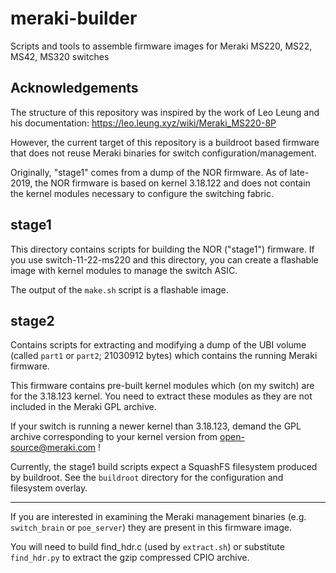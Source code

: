 # meraki-builder
Scripts and tools to assemble firmware images for Meraki MS220, MS22, MS42, MS320 switches

## Acknowledgements

The structure of this repository was inspired by the work of Leo Leung and his documentation:
https://leo.leung.xyz/wiki/Meraki_MS220-8P

However, the current target of this repository is a buildroot based firmware that does not reuse Meraki binaries for switch configuration/management.

Originally, "stage1" comes from a dump of the NOR firmware. As of late-2019, the NOR firmware is based on kernel 3.18.122 and does not contain the kernel modules necessary to configure the switching fabric.

## stage1

This directory contains scripts for building the NOR ("stage1") firmware. If you use switch-11-22-ms220 and this directory, you can create a flashable image with kernel modules to manage the switch ASIC.

The output of the `make.sh` script is a flashable image.

## stage2

Contains scripts for extracting and modifying a dump of the UBI volume (called `part1` or `part2`; 21030912 bytes) which contains the running Meraki firmware.

This firmware contains pre-built kernel modules which (on my switch) are for the 3.18.123 kernel. You need to extract these modules as they are not included in the Meraki GPL archive.

If your switch is running a newer kernel than 3.18.123, demand the GPL archive corresponding to your kernel version from open-source@meraki.com !

Currently, the stage1 build scripts expect a SquashFS filesystem produced by buildroot. See the `buildroot` directory for the configuration and filesystem overlay.

----

If you are interested in examining the Meraki management binaries (e.g. `switch_brain` or `poe_server`) they are present in this firmware image.

You will need to build find_hdr.c (used by `extract.sh`) or substitute `find_hdr.py` to extract the gzip compressed CPIO archive. 
